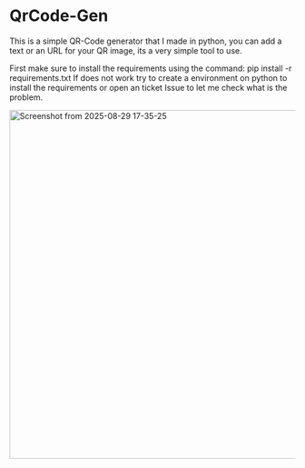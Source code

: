 # QrCode-Gen
This is a simple QR-Code generator that I made in python, you can add a text or an URL for your QR image, its a very simple tool to use.

First make sure to install the requirements using the command: pip install -r requirements.txt
If does not work try to create a environment on python to install the requirements or open an ticket Issue to let me check what is the problem.

<img width="1063" height="614" alt="Screenshot from 2025-08-29 17-35-25" src="https://github.com/user-attachments/assets/3a49d055-a8a7-4137-9679-402a42d2578d" />
